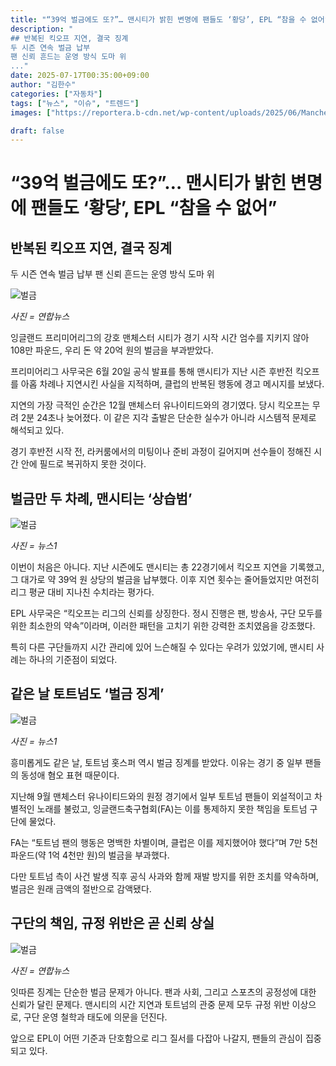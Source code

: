 ```yaml
---
title: "“39억 벌금에도 또?”… 맨시티가 밝힌 변명에 팬들도 ‘황당’, EPL “참을 수 없어”"
description: "
## 반복된 킥오프 지연, 결국 징계
두 시즌 연속 벌금 납부
팬 신뢰 흔드는 운영 방식 도마 위
..."
date: 2025-07-17T00:35:00+09:00
author: "김한수"
categories: ["자동차"]
tags: ["뉴스", "이슈", "트렌드"]
images: ["https://reportera.b-cdn.net/wp-content/uploads/2025/06/Manchester-City-and-Tottenham-fines-1024x576.jpg"]

draft: false
---
```


# “39억 벌금에도 또?”… 맨시티가 밝힌 변명에 팬들도 ‘황당’, EPL “참을 수 없어”


## 반복된 킥오프 지연, 결국 징계
두 시즌 연속 벌금 납부
팬 신뢰 흔드는 운영 방식 도마 위


![벌금](https://reportera.b-cdn.net/wp-content/uploads/2025/06/Manchester-City-and-Tottenham-fines-1024x576.jpg)

*사진 = 연합뉴스*

잉글랜드 프리미어리그의 강호 맨체스터 시티가 경기 시작 시간 엄수를 지키지 않아 108만 파운드, 우리 돈 약 20억 원의 벌금을 부과받았다.

프리미어리그 사무국은 6월 20일 공식 발표를 통해 맨시티가 지난 시즌 후반전 킥오프를 아홉 차례나 지연시킨 사실을 지적하며, 클럽의 반복된 행동에 경고 메시지를 보냈다.

지연의 가장 극적인 순간은 12월 맨체스터 유나이티드와의 경기였다. 당시 킥오프는 무려 2분 24초나 늦어졌다. 이 같은 지각 출발은 단순한 실수가 아니라 시스템적 문제로 해석되고 있다.

경기 후반전 시작 전, 라커룸에서의 미팅이나 준비 과정이 길어지며 선수들이 정해진 시간 안에 필드로 복귀하지 못한 것이다.


## 벌금만 두 차례, 맨시티는 ‘상습범’


![벌금](https://reportera.b-cdn.net/wp-content/uploads/2025/06/멘시티-킥오프-2-1024x709.jpg)

*사진 = 뉴스1*

이번이 처음은 아니다. 지난 시즌에도 맨시티는 총 22경기에서 킥오프 지연을 기록했고, 그 대가로 약 39억 원 상당의 벌금을 납부했다. 이후 지연 횟수는 줄어들었지만 여전히 리그 평균 대비 지나친 수치라는 평가다.

EPL 사무국은 “킥오프는 리그의 신뢰를 상징한다. 정시 진행은 팬, 방송사, 구단 모두를 위한 최소한의 약속”이라며, 이러한 패턴을 고치기 위한 강력한 조치였음을 강조했다.

특히 다른 구단들까지 시간 관리에 있어 느슨해질 수 있다는 우려가 있었기에, 맨시티 사례는 하나의 기준점이 되었다.


## 같은 날 토트넘도 ‘벌금 징계’


![벌금](https://reportera.b-cdn.net/wp-content/uploads/2025/06/토트넘-일부-팬의-발언-3-1024x682.jpg)

*사진 = 뉴스1*

흥미롭게도 같은 날, 토트넘 홋스퍼 역시 벌금 징계를 받았다. 이유는 경기 중 일부 팬들의 동성애 혐오 표현 때문이다.

지난해 9월 맨체스터 유나이티드와의 원정 경기에서 일부 토트넘 팬들이 외설적이고 차별적인 노래를 불렀고, 잉글랜드축구협회(FA)는 이를 통제하지 못한 책임을 토트넘 구단에 물었다.

FA는 “토트넘 팬의 행동은 명백한 차별이며, 클럽은 이를 제지했어야 했다”며 7만 5천 파운드(약 1억 4천만 원)의 벌금을 부과했다.

다만 토트넘 측이 사건 발생 직후 공식 사과와 함께 재발 방지를 위한 조치를 약속하며, 벌금은 원래 금액의 절반으로 감액됐다.


## 구단의 책임, 규정 위반은 곧 신뢰 상실


![벌금](https://reportera.b-cdn.net/wp-content/uploads/2025/06/맨시티-감독-4-1024x713.jpg)

*사진 = 연합뉴스*

잇따른 징계는 단순한 벌금 문제가 아니다. 팬과 사회, 그리고 스포츠의 공정성에 대한 신뢰가 달린 문제다. 맨시티의 시간 지연과 토트넘의 관중 문제 모두 규정 위반 이상으로, 구단 운영 철학과 태도에 의문을 던진다.

앞으로 EPL이 어떤 기준과 단호함으로 리그 질서를 다잡아 나갈지, 팬들의 관심이 집중되고 있다.
